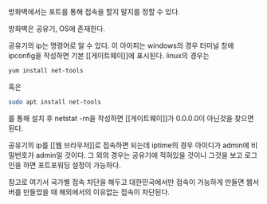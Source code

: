 방화벽에서는 포트를 통해 접속을 할지 말지를 정할 수 있다.

방화벽은 공유기, OS에 존재한다.

공유기의 ip는 명령어로 알 수 있다.
이 아이피는 windows의 경우 터미널 창에 ipconfig을 작성하면 기본 [[게이트웨이]]에 표시된다.
linux의 경우는 
```bash
yum install net-tools
```
혹은
```bash
sudo apt install net-tools
```
를 통해 설치 후
netstat -rn을 작성하면 [[게이트웨이]]가 0.0.0.0이 아닌것을 찾으면 된다.

공유기의 ip를 [[웹 브라우저]]로 접속하면 되는데
iptime의 경우 아이디가 admin에 비밀번호가 admin일 것이다.
그 외의 경우는 공유기에 적혀있을 것이니 그것을 보고 로그인을 하면
포트포워딩 설정이 가능하다.

참고로 여기서 국가별 접속 차단을 해두고 대한민국에서만 접속이 가능하게 만들면 웹서버를 만들었을 때 해외에서의 이유없는 접속이 차단된다.
